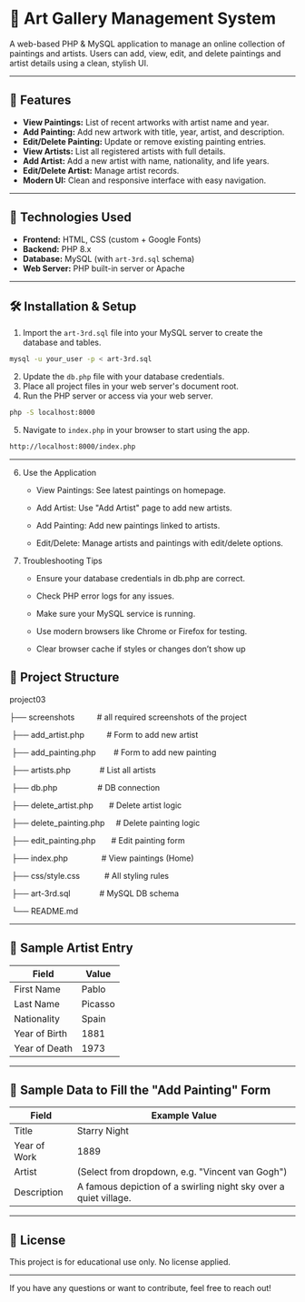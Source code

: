 # 🎨 Art Gallery Management System

A web-based PHP & MySQL application to manage an online collection of paintings and artists. Users can add, view, edit, and delete paintings and artist details using a clean, stylish UI.

---

## 📁 Features

- **View Paintings:** List of recent artworks with artist name and year.
- **Add Painting:** Add new artwork with title, year, artist, and description.
- **Edit/Delete Painting:** Update or remove existing painting entries.
- **View Artists:** List all registered artists with full details.
- **Add Artist:** Add a new artist with name, nationality, and life years.
- **Edit/Delete Artist:** Manage artist records.
- **Modern UI:** Clean and responsive interface with easy navigation.

---

## 🧰 Technologies Used

- **Frontend:** HTML, CSS (custom + Google Fonts)
- **Backend:** PHP 8.x
- **Database:** MySQL (with `art-3rd.sql` schema)
- **Web Server:** PHP built-in server or Apache

---

## 🛠 Installation & Setup

1. Import the `art-3rd.sql` file into your MySQL server to create the database and tables.
```bash
mysql -u your_user -p < art-3rd.sql
```
2. Update the `db.php` file with your database credentials.
3. Place all project files in your web server's document root.
4. Run the PHP server or access via your web server.

```bash
php -S localhost:8000
```
5. Navigate to `index.php` in your browser to start using the app.

```bash
http://localhost:8000/index.php 
```
---

6. Use the Application

   - View Paintings: See latest paintings on homepage.

   - Add Artist: Use "Add Artist" page to add new artists.

   - Add Painting: Add new paintings linked to artists.

   - Edit/Delete: Manage artists and paintings with edit/delete options.

7. Troubleshooting Tips

   - Ensure your database credentials in db.php are correct.

   - Check PHP error logs for any issues.

   - Make sure your MySQL service is running.

   - Use modern browsers like Chrome or Firefox for testing.

   - Clear browser cache if styles or changes don’t show up

## 📂 Project Structure

project03

 ├── screenshots            # all required screenshots of the project

 ├── add_artist.php          # Form to add new artist

 ├── add_painting.php        # Form to add new painting

 ├── artists.php             # List all artists

 ├── db.php                  # DB connection

 ├── delete_artist.php       # Delete artist logic

 ├── delete_painting.php     # Delete painting logic

 ├── edit_painting.php       # Edit painting form

 ├── index.php               # View paintings (Home)

 ├── css/style.css           # All styling rules

 ├── art-3rd.sql             # MySQL DB schema

 └── README.md              
 
---

## 📌 Sample Artist Entry

| Field         | Value    |
|---------------|----------|
| First Name    | Pablo    |
| Last Name     | Picasso  |
| Nationality   | Spain    |
| Year of Birth | 1881     |
| Year of Death | 1973     |

---

## 📌 Sample Data to Fill the "Add Painting" Form

| Field        | Example Value                                |
|--------------|---------------------------------------------|
| Title        | Starry Night                                |
| Year of Work | 1889                                        |
| Artist       | (Select from dropdown, e.g. "Vincent van Gogh") |
| Description  | A famous depiction of a swirling night sky over a quiet village. |

---

## 📃 License

This project is for educational use only. No license applied.

---

If you have any questions or want to contribute, feel free to reach out!
